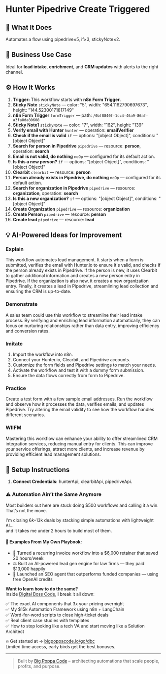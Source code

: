 # Hunter Pipedrive Create Triggered
  ## 🚀 What It Does
  Automates a flow using pipedrive×5, if×3, stickyNote×2.
  
  ## 💼 Business Use Case
  Ideal for **lead intake**, **enrichment**, and **CRM updates** with alerts to the right channel.
  
  ## ⚙️ How It Works
  1. **Trigger:** This workflow starts with **n8n Form Trigger**.
  2. **Sticky Note** `stickyNote` — color: "5", width: "654.1162790697673", height: "144.52300171817149"
3. **n8n Form Trigger** `formTrigger` — path: `/0bf8840f-1cc4-46a9-86af-a3fa8da80608`
4. **Sticky Note1** `stickyNote` — color: "7", width: "162", height: "139"
5. **Verify email with Hunter** `hunter` — operation: **emailVerifier**
6. **Check if the email is valid** `if` — options: "[object Object]", conditions: "[object Object]"
7. **Search for person in Pipedrive** `pipedrive` — resource: **person**, operation: **search**
8. **Email is not valid, do nothing** `noOp` — configured for its default action.
9. **Is this a new person?** `if` — options: "[object Object]", conditions: "[object Object]"
10. **Clearbit** `clearbit` — resource: **person**
11. **Person already exists in Pipedrive, do nothing** `noOp` — configured for its default action.
12. **Search for organization in Pipedrive** `pipedrive` — resource: **organization**, operation: **search**
13. **Is this a new organization?** `if` — options: "[object Object]", conditions: "[object Object]"
14. **Create Organization** `pipedrive` — resource: **organization**
15. **Create Person** `pipedrive` — resource: **person**
16. **Create lead** `pipedrive` — resource: **lead**
  
  ## 💡 AI-Powered Ideas for Improvement
  ### Explain
This workflow automates lead management. It starts when a form is submitted, verifies the email with Hunter.io to ensure it's valid, and checks if the person already exists in Pipedrive. If the person is new, it uses Clearbit to gather additional information and creates a new person entry in Pipedrive. If the organization is also new, it creates a new organization entry. Finally, it creates a lead in Pipedrive, streamlining lead collection and ensuring the CRM is up-to-date.

### Demonstrate
A sales team could use this workflow to streamline their lead intake process. By verifying and enriching lead information automatically, they can focus on nurturing relationships rather than data entry, improving efficiency and conversion rates.

### Imitate
1. Import the workflow into n8n.
2. Connect your Hunter.io, Clearbit, and Pipedrive accounts.
3. Customize the form fields and Pipedrive settings to match your needs.
4. Activate the workflow and test it with a dummy form submission.
5. Ensure the data flows correctly from form to Pipedrive.

### Practice
Create a test form with a few sample email addresses. Run the workflow and observe how it processes the data, verifies emails, and updates Pipedrive. Try altering the email validity to see how the workflow handles different scenarios.

### WIIFM
Mastering this workflow can enhance your ability to offer streamlined CRM integration services, reducing manual entry for clients. This can improve your service offerings, attract more clients, and increase revenue by providing efficient lead management solutions.
  
  ## 🔧 Setup Instructions
  1. **Connect Credentials:** hunterApi, clearbitApi, pipedriveApi.
  
### ⚠️ Automation Ain’t the Same Anymore

Most builders out here are stuck doing $500 workflows and calling it a win.  
That’s not the move.  

I'm closing $6k–$13k deals by stacking simple automations with lightweight AI...  
and it takes me under 2 hours to build most of them.

#### 🧠 Examples From My Own Playbook:
- 🔁 Turned a recurring invoice workflow into a $6,000 retainer that saved 20 hours/week  
- ⚖️ Built an AI-powered lead gen engine for law firms — they paid $13,000 happily  
- 🚀 Launched an SEO agent that outperforms funded companies — using free OpenAI credits  

**Want to learn how to do the same?**  
Inside [Digital Boss Code](https://bigpoppacode.io/go/dbc), I break it all down:

✅ The exact AI components that 3x your pricing overnight  
✅ My $15k Automation Framework using n8n + LangChain  
✅ Word-for-word scripts to close high-ticket deals  
✅ Real client case studies with templates  
✅ How to stop looking like a tech VA and start moving like a Solution Architect  

🔥 Get started at → [bigpoppacode.io/go/dbc](https://bigpoppacode.io/go/dbc)  
Limited time access, early birds get the best bonuses.

---
> Built by [Big Poppa Code](https://bigpoppacode.io) – architecting automations that scale people, profits, and purpose.
  